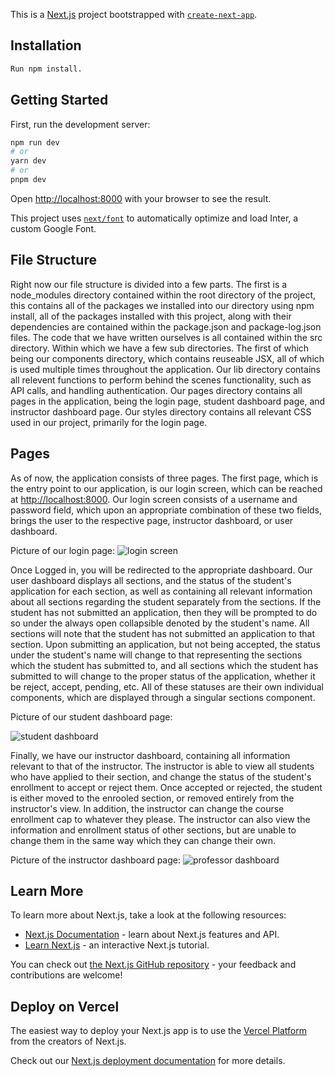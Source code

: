 This is a [Next.js](https://nextjs.org/) project bootstrapped with [`create-next-app`](https://github.com/vercel/next.js/tree/canary/packages/create-next-app).

## Installation

```bash
Run npm install.

```

## Getting Started

First, run the development server:

```bash
npm run dev
# or
yarn dev
# or
pnpm dev
```

Open [http://localhost:8000](http://localhost:8000) with your browser to see the result.

This project uses [`next/font`](https://nextjs.org/docs/basic-features/font-optimization) to automatically optimize and load Inter, a custom Google Font.

## File Structure

Right now our file structure is divided into a few parts. The first is a node_modules directory contained within the root directory of the project, this contains all of the packages we installed into our directory using npm install, all of the packages installed with this project, along with their dependencies are contained within the package.json and package-log.json files. The code that we have written ourselves is all contained within the src directory. Within which we have a few sub directories. The first of which being our components directory, which contains reuseable JSX, all of which is used multiple times throughout the application. Our lib directory contains all relevent functions to perform behind the scenes functionality, such as API calls, and handling authentication. Our pages directory contains all pages in the application, being the login page, student dashboard page, and instructor dashboard page. Our styles directory contains all relevant CSS used in our project, primarily for the login page.

## Pages

As of now, the application consists of three pages. The first page, which is the entry point to our application, is our login screen, which can be reached at [http://localhost:8000](http://localhost:8000). Our login screen consists of a username and password field, which upon an appropriate combination of these two fields, brings the user to the respective page, instructor dashboard, or user dashboard.

Picture of our login page:
![login screen](https://github.com/TCarel01/CS-320-Manager-App-Frontend/assets/105895758/c1d074a7-b457-4ce1-984e-d34901ab3c22)

Once Logged in, you will be redirected to the appropriate dashboard. Our user dashboard displays all sections, and the status of the student's application for each section, as well as containing all relevant information about all sections regarding the student separately from the sections. If the student has not submitted an application, then they will be prompted to do so under the always open collapsible denoted by the student's name. All sections will note that the student has not submitted an application to that section. Upon submitting an application, but not being accepted, the status under the student's name will change to that representing the sections which the student has submitted to, and all sections which the student has submitted to will change to the proper status of the application, whether it be reject, accept, pending, etc. All of these statuses are their own individual components, which are displayed through a singular sections component.

Picture of our student dashboard page:

![student dashboard](https://github.com/TCarel01/CS-320-Manager-App-Frontend/assets/105895758/c6b35a8a-b529-4ff3-917d-b66e3c167950)

Finally, we have our instructor dashboard, containing all information relevant to that of the instructor. The instructor is able to view all students who have applied to their section, and change the status of the student's enrollment to accept or reject them. Once accepted or rejected, the student is either moved to the enrooled section, or removed entirely from the instructor's view. In addition, the instructor can change the course enrollment cap to whatever they please. The instructor can also view the information and enrollment status of other sections, but are unable to change them in the same way which they can change their own.

Picture of the instructor dashboard page:
![professor dashboard](https://github.com/TCarel01/CS-320-Manager-App-Frontend/assets/105895758/3f5e4857-f243-463a-b357-281c18a34682)

## Learn More

To learn more about Next.js, take a look at the following resources:

- [Next.js Documentation](https://nextjs.org/docs) - learn about Next.js features and API.
- [Learn Next.js](https://nextjs.org/learn) - an interactive Next.js tutorial.

You can check out [the Next.js GitHub repository](https://github.com/vercel/next.js/) - your feedback and contributions are welcome!

## Deploy on Vercel

The easiest way to deploy your Next.js app is to use the [Vercel Platform](https://vercel.com/new?utm_medium=default-template&filter=next.js&utm_source=create-next-app&utm_campaign=create-next-app-readme) from the creators of Next.js.

Check out our [Next.js deployment documentation](https://nextjs.org/docs/deployment) for more details.
